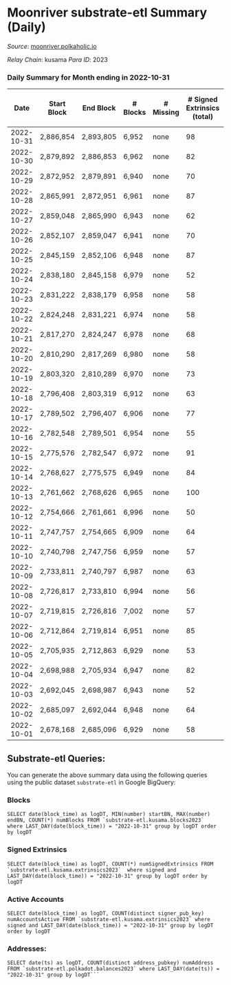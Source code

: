 # Moonriver substrate-etl Summary (Daily)

_Source_: [moonriver.polkaholic.io](https://moonriver.polkaholic.io)

*Relay Chain*: kusama
*Para ID*: 2023



### Daily Summary for Month ending in 2022-10-31


| Date | Start Block | End Block | # Blocks | # Missing | # Signed Extrinsics (total) | # Active Accounts | # Addresses with Balances | # Events | # Transfers | # XCM Transfers In | # XCM Transfers Out |
| ---- | ----------- | --------- | -------- | --------- | --------------------------- | ----------------- | ------------------------- | -------- | ----------- | ------------------ | ------------------- |
| 2022-10-31 | 2,886,854 | 2,893,805 | 6,952 | none  | 98 | 71 | 573,764 | 524,580 | 6,574 ($1,312,453) | 89 ($151,193) | 55 ($46,027.46) |
| 2022-10-30 | 2,879,892 | 2,886,853 | 6,962 | none  | 82 | 54 | 569,602 | 535,377 | 6,000 ($1,001,418) | 33 ($187,469) | 64 ($117,211) |
| 2022-10-29 | 2,872,952 | 2,879,891 | 6,940 | none  | 70 | 48 |  | 554,483 | 6,019 ($1,903,070) | 37 ($247,052) | 53 ($31,851.25) |
| 2022-10-28 | 2,865,991 | 2,872,951 | 6,961 | none  | 87 | 50 | 569,257 | 564,735 | 5,959 ($1,110,941) | 38 ($109,938) | 44 ($54,943.67) |
| 2022-10-27 | 2,859,048 | 2,865,990 | 6,943 | none  | 62 | 45 |  | 586,723 | 6,690 ($2,454,092) | 32 ($64,278.81) | 42 ($38,657.18) |
| 2022-10-26 | 2,852,107 | 2,859,047 | 6,941 | none  | 70 | 46 | 568,597 | 524,106 | 6,394 ($4,557,189) | 51 ($31,018.74) | 44 ($115,840) |
| 2022-10-25 | 2,845,159 | 2,852,106 | 6,948 | none  | 87 | 51 | 568,476 | 537,242 | 6,528 ($5,611,613) | 60 ($23,002.15) | 46 ($71,441.50) |
| 2022-10-24 | 2,838,180 | 2,845,158 | 6,979 | none  | 52 | 31 |  | 454,529 | 5,193 ($1,928,754) | 37 ($377,988) | 44 ($48,335.22) |
| 2022-10-23 | 2,831,222 | 2,838,179 | 6,958 | none  | 58 | 39 | 568,272 | 468,172 | 4,800 ($3,848,698) | 40 ($26,895.45) | 39 ($610,180) |
| 2022-10-22 | 2,824,248 | 2,831,221 | 6,974 | none  | 58 | 42 | 568,180 | 501,474 | 7,769 ($2,539,730) | 56 ($49,900.41) | 46 ($17,589.37) |
| 2022-10-21 | 2,817,270 | 2,824,247 | 6,978 | none  | 68 | 36 | 568,030 | 502,088 | 5,973 ($3,781,923) | 45 ($48,418.90) | 41 ($45,207.50) |
| 2022-10-20 | 2,810,290 | 2,817,269 | 6,980 | none  | 58 | 37 |  | 503,204 | 5,526 ($2,208,536) | 49 ($43,244.50) | 32 ($10,667.57) |
| 2022-10-19 | 2,803,320 | 2,810,289 | 6,970 | none  | 73 | 43 |  | 494,094 | 5,887 ($2,180,983) | 48 ($47,261.12) | 65 ($102,188) |
| 2022-10-18 | 2,796,408 | 2,803,319 | 6,912 | none  | 63 | 42 | 567,716 | 531,968 | 8,253 ($3,824,840) | 51 ($30,438.24) | 63 ($35,765.54) |
| 2022-10-17 | 2,789,502 | 2,796,407 | 6,906 | none  | 77 | 42 | 567,592 | 512,467 | 7,151 ($2,589,766) | 60 ($100,527) | 57 ($67,162.67) |
| 2022-10-16 | 2,782,548 | 2,789,501 | 6,954 | none  | 55 | 36 | 567,476 | 519,452 | 7,102 ($3,028,068) | 45 ($47,851.46) | 50 ($11,842.27) |
| 2022-10-15 | 2,775,576 | 2,782,547 | 6,972 | none  | 91 | 53 | 567,381 | 568,357 | 9,171 ($2,845,942) | 63 ($1,465,305) | 47 ($33,051.40) |
| 2022-10-14 | 2,768,627 | 2,775,575 | 6,949 | none  | 84 | 53 |  | 531,156 | 6,962 ($1,854,351) | 40 ($36,640.70) | 48 ($84,573.71) |
| 2022-10-13 | 2,761,662 | 2,768,626 | 6,965 | none  | 100 | 62 | 567,196 | 610,704 | 10,315 ($3,539,697) | 48 ($63,188.99) | 79 ($137,554) |
| 2022-10-12 | 2,754,666 | 2,761,661 | 6,996 | none  | 50 | 35 | 567,088 | 439,067 | 4,165 ($1,853,680) | 45 ($13,367.70) | 33 ($37,267.16) |
| 2022-10-11 | 2,747,757 | 2,754,665 | 6,909 | none  | 64 | 39 |  | 485,814 | 5,175 ($1,576,445) | 14 ($65,300.74) | 27 ($18,098.32) |
| 2022-10-10 | 2,740,798 | 2,747,756 | 6,959 | none  | 57 | 30 |  | 595,061 | 10,508 ($3,199,068) | 42 ($631,649) | 135 ($580,233) |
| 2022-10-09 | 2,733,811 | 2,740,797 | 6,987 | none  | 63 | 39 |  | 458,392 | 4,196 ($730,744) | 19 ($3,287.60) | 16 ($18,547.31) |
| 2022-10-08 | 2,726,817 | 2,733,810 | 6,994 | none  | 56 | 35 |  | 474,022 | 4,310 ($875,701) | 15 ($5,540.73) | 20 ($7,967.82) |
| 2022-10-07 | 2,719,815 | 2,726,816 | 7,002 | none  | 57 | 38 |  | 472,233 | 5,205 ($1,080,513) | 31 ($77,151.21) | 33 ($24,651.50) |
| 2022-10-06 | 2,712,864 | 2,719,814 | 6,951 | none  | 85 | 46 |  | 465,851 | 5,263 ($1,827,664) | 89 ($31,952.12) | 77 ($87,796.99) |
| 2022-10-05 | 2,705,935 | 2,712,863 | 6,929 | none  | 53 | 31 |  | 527,735 | 6,378 ($3,439,309) | 52 ($55,087.26) | 40 ($59,018.01) |
| 2022-10-04 | 2,698,988 | 2,705,934 | 6,947 | none  | 82 | 56 |  | 743,008 | 18,214 ($12,150,288) | 96 ($168,192) | 82 ($95,464.41) |
| 2022-10-03 | 2,692,045 | 2,698,987 | 6,943 | none  | 52 | 33 |  | 490,986 | 5,448 ($2,148,203) | 26 ($119,323) | 43 ($35,331.47) |
| 2022-10-02 | 2,685,097 | 2,692,044 | 6,948 | none  | 64 | 36 |  | 487,619 | 5,148 ($2,797,734) | 50 ($57,727.55) | 53 ($30,276.79) |
| 2022-10-01 | 2,678,168 | 2,685,096 | 6,929 | none  | 58 | 38 |  | 433,017 | 3,646 ($1,389,079) | 20 ($25,494.41) | 26 ($9,057.02) |

## Substrate-etl Queries:
You can generate the above summary data using the following queries using the public dataset `substrate-etl` in Google BigQuery:


### Blocks
```
SELECT date(block_time) as logDT, MIN(number) startBN, MAX(number) endBN, COUNT(*) numBlocks FROM `substrate-etl.kusama.blocks2023`  where LAST_DAY(date(block_time)) = "2022-10-31" group by logDT order by logDT
```


### Signed Extrinsics
```
SELECT date(block_time) as logDT, COUNT(*) numSignedExtrinsics FROM `substrate-etl.kusama.extrinsics2023`  where signed and LAST_DAY(date(block_time)) = "2022-10-31" group by logDT order by logDT
```


### Active Accounts
```
SELECT date(block_time) as logDT, COUNT(distinct signer_pub_key) numAccountsActive FROM `substrate-etl.kusama.extrinsics2023` where signed and LAST_DAY(date(block_time)) = "2022-10-31" group by logDT order by logDT
```


### Addresses:
```
SELECT date(ts) as logDT, COUNT(distinct address_pubkey) numAddress FROM `substrate-etl.polkadot.balances2023` where LAST_DAY(date(ts)) = "2022-10-31" group by logDT```

